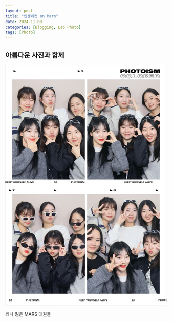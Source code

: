 ```yaml
---
layout: post
title: "인생네컷 on Mars"
date: 2024-11-08
categories: [Blogging, Lab Photo]
tags: [Photo]
---
```



## 아름다운 사진과 함께



![Mars Image](/assets/img/mars.jpg)

꽤나 젊은 MARS 대원들